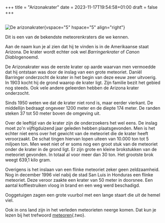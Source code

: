 +++
title = "Arizonakrater"
date = 2023-11-17T19:54:58+01:00
draft = false
+++

\
![De arizonakrater](plaatjes/arizona_krater.jpg){vspace="5" hspace="5"
align="right"}

Dit is een van de bekendste meteorenkraters die we kennen.

Aan de naam kun je al zien dat hij te vinden is in de Amerikaanse staat
Arizona. De krater wordt echter ook wel *Barringerkrater* of *Canon
Diablo*genoemd.

De Arizonakrater was de eerste krater op aarde waarvan men vermoedde dat
hij ontstaan was door de inslag van een grote meteoriet. Daniël
Barringer onderzocht de krater in het begin van deze eeuw zeer
uitvoerig. In 1903 kocht hij de grond waarop de krater ligt. Zijn
familie bezit het gebied nog steeds. Ook vele andere geleerden hebben de
Arizona krater onderzocht.

Sinds 1950 weten we dat de krater niet rond is, maar eerder vierkant. De
middellijn bedraagt ongeveer 1200 meter en de diepte 174 meter. De
randen steken 37 tot 50 meter boven de omgeving uit.

Over de leeftijd van de krater zijn de onderzoekers het wel eens. De
inslag moet zo\'n vijftigduizend jaar geleden hebben plaatsgevonden. Men
is het echter niet eens over het gewicht van de meteoriet die de krater
heeft veroorzaakt. De schat tingen hiervan lopen uiteen van 10.000 ton
tot 5 miljoen ton. Men weet niet of er soms nog een groot stuk van de
meteoriet onder de krater in de grond ligt. Er zijn grote en kleine
brokstukken van de meteoriet gevonden. In totaal al voor meer dan 30
ton. Het grootste brok weegt 639,1 kilo gram.

Overigens is het inslaan van een flinke meteoriet zeker geen
zeldzaamheid. Nog in december 1996 viel nabij de stad San Luis in
Honduras een flinke meteoriet. Deze veroor zaakte een krater van 50
meter in doorsnee. Een aantal koffiestruiken vloog in brand en een weg
werd beschadigd.

Ooggetuigen zagen een grote vuurbol met een lange staart die uit de
hemel viel.

Ook in ons land zijn in het verleden meteorieten neerge komen. Dat kun
je lezen bij het trefwoord [meteoren](meteoren.html){.two}.
